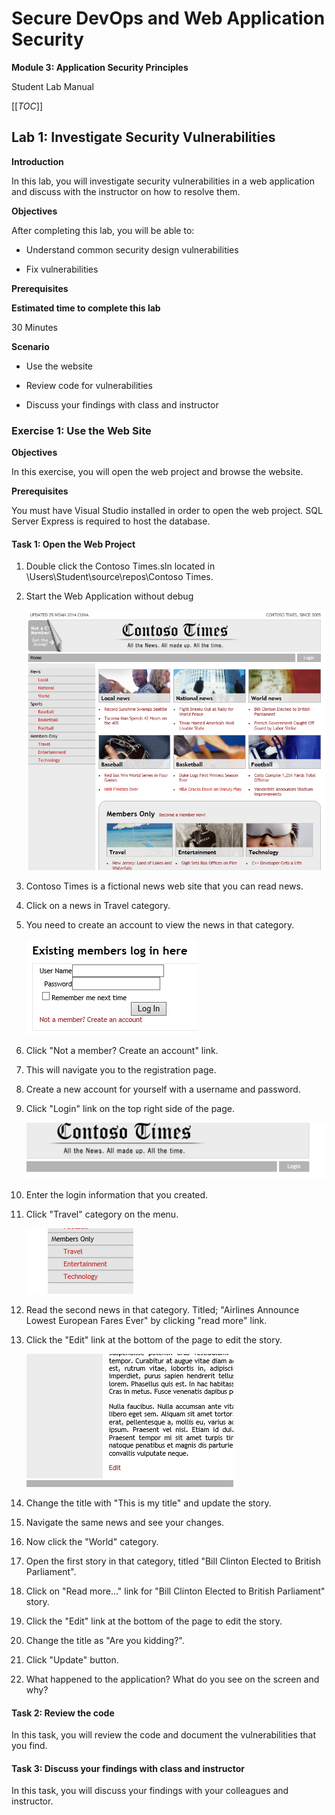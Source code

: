 # Secure DevOps and Web Application Security

**Module 3: Application Security Principles**

Student Lab Manual

[[_TOC_]]

## Lab 1: Investigate Security Vulnerabilities

**Introduction**

In this lab, you will investigate security vulnerabilities in a web
application and discuss with the instructor on how to resolve them.

**Objectives**

After completing this lab, you will be able to:

- Understand common security design vulnerabilities

- Fix vulnerabilities

**Prerequisites**

**Estimated time to complete this lab**

30 Minutes

**Scenario**

- Use the website

- Review code for vulnerabilities

- Discuss your findings with class and instructor

### Exercise 1: Use the Web Site

**Objectives**

In this exercise, you will open the web project and browse the website.

**Prerequisites**

You must have Visual Studio installed in order to open the web project.
SQL Server Express is required to host the database.

#### Task 1: Open the Web Project

  1. Double click the Contoso Times.sln located in \\Users\\Student\\source\\repos\\Contoso Times.

  2. Start the Web Application without debug

      ![Contoso](./Images/Module3-ContosoTimes.png)

  3. Contoso Times is a fictional news web site that you can read news.

  4. Click on a news in Travel category.

  5. You need to create an account to view the news in that category.

      ![Login](./Images/Module3-ContosoTimesLogin.png)

  6. Click "Not a member? Create an account" link.

  7. This will navigate you to the registration page.

  8. Create a new account for yourself with a username and password.

  9. Click "Login" link on the top right side of the page.

      ![Link to login](./Images/Module3-ContosoTimesLinkLogin.png)

  10. Enter the login information that you created.

  11. Click "Travel" category on the menu.

      ![Menu Contoso](./Images/Module3-ContosoTimesMenu.png)

  12. Read the second news in that category. Titled; "Airlines Announce Lowest European Fares Ever" by clicking "read more" link.

  13. Click the "Edit" link at the bottom of the page to edit the story.

      ![Contoso Text Body](./Images/Module3-ContosoTimesText.png)

  14. Change the title with "This is my title" and update the story.

  15. Navigate the same news and see your changes.

  16. Now click the "World" category.

  17. Open the first story in that category, titled "Bill Clinton Elected to British Parliament".

  18. Click on "Read more..." link for "Bill Clinton Elected to British Parliament" story.

  19. Click the "Edit" link at the bottom of the page to edit the story.

  20. Change the title as "Are you kidding?".

  21. Click "Update" button.

  22. What happened to the application? What do you see on the screen and why?

#### Task 2: Review the code

In this task, you will review the code and document the vulnerabilities that you find.

#### Task 3: Discuss your findings with class and instructor

In this task, you will discuss your findings with your colleagues and instructor.
